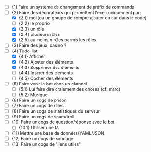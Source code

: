 - [ ] {1} Faire un système de changement de préfix de commande
- [ ] {2} Faire des décorateurs qui permettent l'exec uniquement par:
    - [x] {2.1} moi (ou un groupe de compte ajouter en dur dans le code)
    - [ ] {2.2} le proprio
    - [x] {2.3} un rôle
    - [x] {2.4} plusieurs rôles
    - [x] {2.5} au moins n rôles parmis les rôles
- [ ] {3} Faire des jeux, casino ?
- [ ] {4} Todo-list
    - [x] {4.1} Afficher
    - [x] {4.2} Ajouter des éléments
    - [x] {4.3} Supprimer des éléments
    - [ ] {4.4} Insérer des éléments
    - [ ] {4.5} Cocher des éléments
- [ ] {5} Faire venir le bot dans un channel 
    - [ ] {5.1} Lui faire dire oralement des choses (cf: marc)
    - [ ] {5.2} Musique
- [ ] {6} Faire un cogs de prison
- [ ] {7} Faire un cogs de rôles
- [ ] {8} Faire un cogs de statistiques du serveur
- [ ] {9} Faire un cogs de spam/troll
- [ ] {10} Faire un cogs de question/réponse avec le bot 
    - [ ] {10.1} Utiliser une IA
- [ ] {11} Mettre une base de données/YAML/JSON
- [ ] {12} Faire un cogs de sondage
- [ ] {13} Faire un cogs de "liens utiles"
